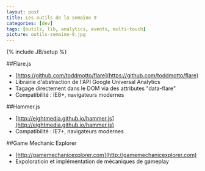 ```yaml
---
layout: post
title: Les outils de la semaine 9
categories: [dev]
tags: [outils, lib, analytics, events, multi-touch]
picture: outils-semaine-9.jpg
---
```

{% include JB/setup %}

##Flare.js
- [https://github.com/toddmotto/flare](https://github.com/toddmotto/flare)
- Librairie d'abstraction de l'API Google Universal Analytics
- Tagage directement dans le DOM via des attributes "data-flare"
- Compatibilité : IE8+, navigateurs modernes

##Hammer.js
- [http://eightmedia.github.io/hammer.js](http://eightmedia.github.io/hammer.js)
- Compatibilité : IE7+, navigateurs modernes

##Game Mechanic Explorer
- [http://gamemechanicexplorer.com](http://gamemechanicexplorer.com)
- Expoloratioin et implémentation de mécaniques de gameplay

